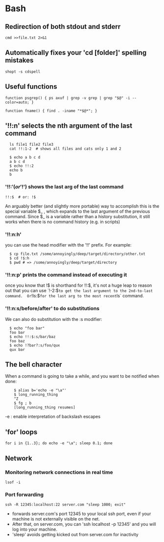 # Bash

## Redirection of both stdout and stderr
```
cmd >>file.txt 2>&1
```

## Automatically fixes your 'cd [folder]' spelling mistakes
```
shopt -s cdspell
```

## Useful functions
```
function psgrep() { ps axuf | grep -v grep | grep "$@" -i --color=auto; }

function fname() { find . -iname "*$@*"; }
```

## '!!:n' selects the nth argument of the last command
```
  ls file1 file2 file3
  cat !!:1-2  # shows all files and cats only 1 and 2
```

```
  $ echo a b c d
  a b c d
  $ echo !!:2
  echo b
  b
````

### '!!:$' (or '!$') shows the last arg of the last command

```
!!:$  # or: !$
```

An arguably better (and slightly more portable) way to accomplish this is the special variable $_ , which expands to the last argument of the previous command. Since $_ is a variable rather than a history substitution, it still works when there is no command history (e.g. in scripts)

### '!!:n:h'

you can use the head modifier with the '!!' prefix. For example:
```
  $ cp file.txt /some/annoyingly/deep/target/directory/other.txt
  $ cd !$:h
  $ pwd # => /some/annoyingly/deep/target/directory
```

### '!!:n:p' prints the command instead of executing it

once you know that !$ is shorthand for !!:$, it's not a huge leap to reason out that you can use `!-2:$` to get the last argument to the 2nd-to-last command. 
Or `!ls:$` for the last arg to the most recent `ls` command. 

### '!!:n:s/before/after' to do substitutions

We can also do substitution with the :s modifier:
```
  $ echo "foo bar"
  foo bar
  $ echo !!:$:s/bar/baz
  foo baz
  $ echo !?bar?:s/foo/qux
  qux bar
```

## The bell character

When a command is going to take a while, and you want to be notified when done:
```
    $ alias b='echo -e "\a"'
    $ long_running_thing
    ^Z
    $ fg ; b
    [long_running_thing resumes]
```
-e : enable interpretation of backslash escapes

## 'for' loops
```
for i in {1..3}; do echo -e "\a"; sleep 0.1; done
```

## Network

### Monitoring network connections in real time
```
lsof -i
```

### Port forwarding
```
ssh -R 12345:localhost:22 server.com "sleep 1000; exit"
```
* forwards server.com's port 12345 to your local ssh port, even if your machine is not externally visible on the net. 
* After that, on server.com, you can 'ssh localhost -p 12345' and you will log into your machine. 
* 'sleep' avoids getting kicked out from server.com for inactivity
